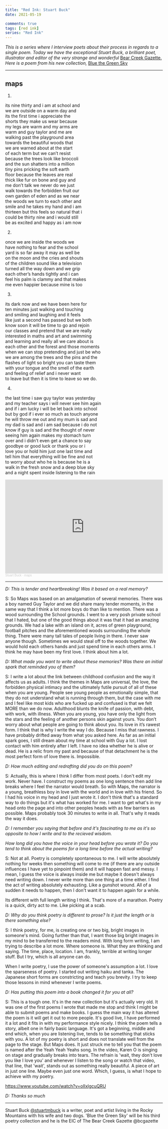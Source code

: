 ```yaml
---
title: "Red Ink: Stuart Buck"
date: 2021-05-19

comments: true  
tags: [red ink]
series: "Red Ink"
---
```


*This is a series where I interview poets about their process in regards to a single poem. Today we have the exceptional Stuart Buck, a brilliant poet, illustrator and editor of the very strange and wonderful* [Bear Creek Gazette.](https://www.welcometobearcreek.com/) *Here is a poem from his new collection,* [Blue the Green Sky](https://thebrokenspine.co.uk/2021/04/27/blue-the-green-sky-stuart-m-buck-upcoming-release/)

***

## maps

1.  

its nine thirty and i am at school and  
we are outside on a warm day and  
its the first time i appreciate the  
shorts they make us wear because  
my legs are warm and my arms are  
warm and guy taylor and me are  
walking past the playground area  
towards the beautiful woods that  
we are warned about at the start  
of each term but we can’t resist  
because the trees look like broccoli  
and the sun shatters into a million  
tiny pins pricking the soft earth  
floor because the leaves are real  
thick like fur on bone and guy and  
me don’t talk we never do we just  
walk towards the forbidden fruit our  
own garden of eden and as we near  
the woods we turn to each other and  
smile and he takes my hand and i am  
thirteen but this feels so natural that i  
could be thirty nine and i would still  
be as excited and happy as i am now  

<!--more-->

2.

once we are inside the woods we  
have nothing to fear and the school  
yard is so far away it may as well be  
on the moon and the cries and shouts  
of the children sound like a television  
turned all the way down and we grip  
each other’s hands tightly and i can  
feel his palm is clammy and that makes  
me even happier because mine is too  


 3.

its dark now and we have been here for  
ten minutes just walking and touching  
and smiling and laughing and it feels  
like just a second has passed but we both  
know soon it will be time to go and rejoin  
our classes and pretend that we are really  
interested in maths and art and swimming  
and learning and really all we care about is  
each other and the forest and those moments  
when we can stop pretending and just be who  
we are among the trees and the pins and the  
flashes of light so bright you can taste them  
with your tongue and the smell of the earth  
and feeling of relief and i never want  
to leave but then it is time to leave so we do.  


 4.

the last time i saw guy taylor was yesterday  
and my teacher says i will never see him again  
and if i am lucky i will be let back into school  
but by god if i ever so much as touch anyone  
he will throw me out and my mum is sad and  
my dad is sad and i am sad because i do not  
know if guy is sad and the thought of never  
seeing him again makes my stomach turn  
over and i didn’t even get a chance to say  
goodbye or good luck or thank you or i  
love you or hold him just one last time and  
tell him that everything will be fine and not  
to worry about who he is because he is a  
walk in the fresh snow and a deep blue sky  
and a night spent inside listening to the rain  


<iframe width="100%" height="300" scrolling="no" frameborder="no" allow="autoplay" src="https://w.soundcloud.com/player/?url=https%3A//api.soundcloud.com/tracks/1037301421&color=%23ff5500&auto_play=false&hide_related=false&show_comments=true&show_user=true&show_reposts=false&show_teaser=true&visual=true"></iframe><div style="font-size: 10px; color: #cccccc;line-break: anywhere;word-break: normal;overflow: hidden;white-space: nowrap;text-overflow: ellipsis; font-family: Interstate,Lucida Grande,Lucida Sans Unicode,Lucida Sans,Garuda,Verdana,Tahoma,sans-serif;font-weight: 100;"><a href="https://soundcloud.com/stu-buck-325858633" title="Stuart Buck" target="_blank" style="color: #cccccc; text-decoration: none;">Stuart Buck</a> · <a href="https://soundcloud.com/stu-buck-325858633/maps" title="maps" target="_blank" style="color: #cccccc; text-decoration: none;">maps</a></div>

---
*D: This is tender and heartbreaking! Was it based on a real memory?*

S: So Maps was based on an amalgamation of several memories. There was a boy named Guy Taylor and we did share many tender moments, in the same way that I think a lot more boys do than like to mention. There was a wood surrounding the School grounds. I went to a very posh private school that I hated, but one of the good things about it was that it had an amazing grounds. We had a lake with an island on it, acres of green playground, football pitches and the aforementioned woods surrounding the whole thing. There were many tall tales of people living in there. I never saw anyone though. Sometimes we would steal off to the woods together. We would hold each others hands and just spend time in each others arms. I think he may have been my first love. I think about him a lot.

*D: What made you want to write about these memories? Was there an initial spark that reminded you of them?*

S: I write a lot about the link between childhood confusion and the way it affects us as adults. I think the themes in Maps are universal, the love, the forbidden physical intimacy and the ultimately futile pursuit of all of these when you are young. People see young people as emotionally simple, that they do not understand what is running through them, but the case with me and I feel like most kids who are fucked up and confused is that we felt MORE than we do now. Adulthood blunts the knife of passion, with debt, with work, with illness. When you are young, you have only the light from the stars and the feeling of another persons skin against yours. You don’t worry about what people are going to think about you. Its love in it’s rawest form. I think that is why I write the way I do. Because I miss that rawness. I have probably drifted away from what you asked here. As far as an initial spark goes, I still dream about my time at school with Guy a lot. I lost contact with him entirely after I left. I have no idea whether he is alive or dead. He is a relic from my past and because of that detachment he is the most perfect form of love there is. Impossible.

*D: How much editing and redrafting did you do on this poem?*

S: Actually, this is where I think I differ from most poets. I don't edit my work. Never have. I construct my poems as one long sentence then add line breaks where I feel the narrator would breath. So with Maps, the narrator is a young, breathless boy in love with the world and in love with his friend. So I had his voice in my head and I just wrote it. I don't think that's a standard way to do things but it's what has worked for me. I want to get what's in my head onto the page and into other peoples heads with as few barriers as possible. Maps probably took 30 minutes to write in all. That's why it reads the way it does.

*D: I remember you saying that before and it's fascinating to me as it's so opposite to how I write and to the recieved wisdom.*

*How long did you have the voice in your head before you wrote it? Do you tend to think about the poems for a long time before the actual writing?*

S: Not at all. Poetry is completely spontaneous to me. I will write absolutely nothing for weeks then something will come to me (if there are any outside influences I have yet to pinpoint them) and it will happen fast and messy. I mean, I guess the voice is always inside me but maybe it doesn't always need writing down. I never write more than one thing at a time either. I find the act of writing absolutely exhausting. Like a gunshot wound. All of a sudden it needs to happen, then I don't want it to happen again for a while.

Its different with full length writing I think. That's more of a marathon. Poetry is a quick, dirty act to me. Like picking at a scab.

*D: Why do you think poetry is different to prose? Is it just the length or is there something else?*

S: I think poetry, for me, is creating one or two big, bright images in someone's mind. Going further than that, I want those big bright images in my mind to be transferred to the readers mind. With long form writing, I am trying to describe a lot more. Where someone is. What they are thinking and saying. The time, place, location. I am, frankly, terrible at writing longer stuff. But I try, which is all anyone can do.

When I write poetry, I use the power of someone's assumption a lot. I love the sparseness of poetry. I started out writing haiku and tanka. The Japanese short forms are constricting and teach you brevity. I try to keep those lessons in mind whenever I write poems.

*D: Has putting this poem into a book changed it for you at all?*

S: This is a tough one. It's in the new collection but it's actually very old. It was one of the first poems I wrote that made me stop and think I might be able to submit poems and make books. I guess the main way it has altered the poem is it will get it out to more people. It's good live, I have performed it a lot and it fits in with my performance style nicely. I think the poem tells a story, albeit one in fairly basic language. It's got a beginning, middle and end which, when you are listening live, tends to be something that sticks with you. A lot of my poetry is short and does not translate well from the page to the stage. But Maps does. It just struck me to tell you that the poem is named after the Yeah Yeah Yeahs song. In the video, Karen O is singing on stage and gradually breaks into tears. The refrain is 'wait, they don't love you like I love you' and whenever I listen to the song or watch that video, that line, that 'wait', stands out as something really beautiful. A piece of art in just one line. Maybe even just one word. Which, I guess, is what I hope to achieve with my poetry.

https://www.youtube.com/watch?v=oIIxlgcuQRU

*D: Thanks so much*

---

Stuart Buck [@stuartmbuck](https://www.twitter.com/stuartmbuck) is a writer, poet and artist living in the Rocky Mountains with his wife and two dogs. 'Blue the Green Sky' will be his third poetry collection and he is the EIC of The Bear Creek Gazette @bcgazette
